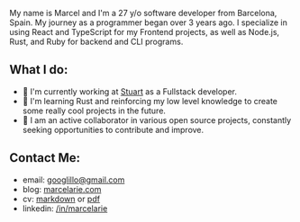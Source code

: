 My name is Marcel and I'm a 27 y/o software developer from Barcelona, Spain. My
journey as a programmer began over 3 years ago. I specialize in using React and
TypeScript for my Frontend projects, as well as Node.js, Rust, and Ruby for
backend and CLI programs.

## What I do:

- 🦾 I'm currently working at [Stuart](https://github.com/StuartApp) as a
  Fullstack developer.
- 🌱 I'm learning Rust and reinforcing my low level knowledge to create some
  really cool projects in the future.
- 💯 I am an active collaborator in various open source projects, constantly
  seeking opportunities to contribute and improve. 

## Contact Me:

- email: [googlillo@gmail.com](googlillo@gmail.com)
- blog: [marcelarie.com](https://www.marcelarie.com)
- cv: [markdown](./marcel-cv.md) or [pdf](/marcel-cv.pdf)
- linkedin: [/in/marcelarie](https://www.linkedin.com/in/marcelarie/)
